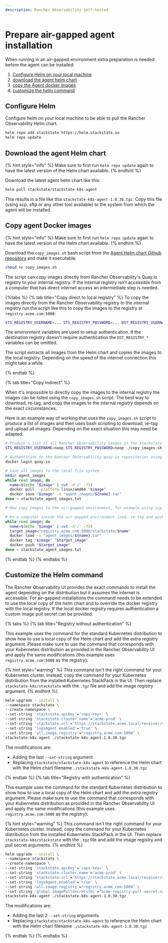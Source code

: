 ```yaml
---
description: Rancher Observability Self-hosted
---
```


# Prepare air-gapped agent installation

When running in an air-gapped environment extra preparation is needed before the agent can be installed:

1. [Configure Helm on your local machine](./agent_install.md#configure-helm)
1. [download the agent helm chart](./agent_install.md#download-the-agent-helm-chart)
1. [copy the Agent docker images](./agent_install.md#copy-agent-docker-images)
2. [customize the helm command](./agent_install.md#customize-the-helm-command)

## Configure Helm

Configure helm on your local machine to be able to pull the Rancher Observability Helm chart.

```bash
helm repo add stackstate https://helm.stackstate.io
helm repo update
```

## Download the agent Helm chart

{% hint style="info" %}
Make sure to first run `helm repo update` again to have the latest version of the Helm chart available.
{% endhint %}

Download the latest agent helm chart like this:

```bash
helm pull stackstate/stackstate-k8s-agent
```

This results in a file like this `stackstate-k8s-agent-1.0.30.tgz`. Copy this file (using scp, sftp or any other tool available) to the system from which the agent will be installed.

## Copy agent Docker images

{% hint style="info" %}
Make sure to first run `helm repo update` again to have the latest version of the Helm chart available.
{% endhint %}

Download the `copy_images.sh` bash script from the [Agent Helm chart Github repository](https://github.com/StackVista/helm-charts/tree/master/stable/stackstate-k8s-agent/installation) and make it executable:

```bash
chmod +x copy_images.sh
```

The script can copy images directly from Rancher Observability's Quay.io registry to your internal registry. If the internal registry isn't accessible from a computer that has direct internet access an intermediate step is needed.

{%tabs %}
{% tab title="Copy direct to local registry" %} 
To copy the images directly from the Rancher Observability registry to the internal registry run the script like this to copy the images to the registry at `registry.acme.com:5000`:

```bash
STS_REGISTRY_USERNAME=... STS_REGISTRY_PASSWORD=... DST_REGISTRY_USERNAME=... DST_REGISTRY_PASSWORD=...  ./copy_images.sh -d registry.acme.com:5000
```

The environment variables are used to setup authentication. If the destination registry doesn't require authentication the `DST_REGISTRY_*` variables can be omitted.

The script extracts all images from the Helm chart and copies the images to the local registry. Depending on the speed of the internet connection this might take a while.

{% endtab %}

{% tab title="Copy indirect" %} 

When it's impossible to directly copy the images to the internal registry the images can be listed using the `copy_images.sh` script. The best way to download, re-tag, and copy the images to the internal registry depends on the exact circumstances.

Here is an example way of working that uses the `copy_images.sh` script to produce a list of images and then uses bash scripting to download, re-tag and upload all images. Depending on the exact situation this may need be adapted.

```bash
# Produce a list of all Rancher Observability images in the stackstate_agent_images.txt file
STS_REGISTRY_USERNAME=noop STS_REGISTRY_PASSWORD=noop ./copy_images.sh -t -d noop | cut -d' ' -f2 > stackstate_agent_images.txt

# Authenticate to the Rancher Observability quay.io repositories using the credentials provided by Rancher Observability
docker login quay.io

# Save all images to the local file system
mkdir agent_images
while read image; do
  name=$(echo "$image" | cut -d'/' -f3)
  docker pull --platform linux/amd64 "$image"
  docker save "$image" -o "agent_images/${name}.tar"
done < stackstate_agent_images.txt

# Now copy images to the air-gapped environment, for example using scp or sftp. Also copy the stackstate_agent_images.txt file

# On a computer inside the air-gapped environment load, re-tag and push the images, this uses registry.acme.com:5000 as the internal registry
while read image; do
  name=$(echo "$image" | cut -d'/' -f3)
  target_image="registry.acme.com:5000/stackstate/$name"
  docker load -i "agent_images/${name}.tar"
  docker tag "$image" "$target_image"
  docker push "$target_image"
done < stackstate_agent_images.txt
```

{% endtab %}
{% endtabs %}

## Customize the Helm command

The Rancher Observability UI provides the exact commands to install the agent depending on the distribution but it assumes the internet is accessible. For air-gapped installations the command needs to be extended to use the local copy of the helm chart and to override the docker registry with the local registry. If the local docker registry requires authentication a custom image pull secret can be provided.

{% tabs %}
{% tab title="Registry without authentication" %}

This example uses the command for the standard Kubernetes distribution to show how to use a local copy of the Helm chart and add the extra registry argument. Please make sure to use the command that corresponds with your Kubernetes distribution as provided in the Rancher Observability UI and apply the same modifications (this example uses `registry.acme.com:5000` as the registry).

{% hint style="warning" %}
This command isn't the right command for your Kubernetes cluster. Instead, copy the command for your Kubernetes distribution from the installed Kubernetes StackPack in the UI. Then replace `stackstate-k8s/stackstate` with the `.tgz` file and add the image registry argument.
{% endhint %}

```bash
helm upgrade --install \
--namespace stackstate \
--create-namespace \
--set-string 'stackstate.apiKey'='<api-key>' \
--set-string 'stackstate.cluster.name'='acme-prod' \
--set-string 'stackstate.url'='https://stackstate.acme.local/receiver/stsAgent' \
--set-string 'logsAgent.enabled'='true' \
--set-string 'all.image.registry'="registry.acme.com:5000" \
stackstate-k8s-agent ./stackstate-k8s-agent-1.0.30.tgz
```

The modifications are:

* Adding the last `--set-string` argument
* Replacing `stackstate/stackstate-k8s-agent` to reference the Helm chart with the Helm chart filename `./stackstate-k8s-agent-1.0.30.tgz`

{% endtab %}
{% tab title="Registry with authentication" %}

This example uses the command for the standard Kubernetes distribution to show how to use a local copy of the Helm chart and add the extra registry argument. Please make sure to use the command that corresponds with your Kubernetes distribution as provided in the Rancher Observability UI and apply the same modifications (this example uses `registry.acme.com:5000` as the registry):

{% hint style="warning" %}
This command isn't the right command for your Kubernetes cluster. Instead, copy the command for your Kubernetes distribution from the installed Kubernetes StackPack in the UI. Then replace `stackstate-k8s/stackstate` with the `.tgz` file and add the image registry and pull secret arguments.
{% endhint %}

```bash
helm upgrade --install \
--namespace stackstate \
--create-namespace \
--set-string 'stackstate.apiKey'='<api-key>' \
--set-string 'stackstate.cluster.name'='acme-prod' \
--set-string 'stackstate.url'='https://stackstate.acme.local/receiver/stsAgent' \
--set-string 'logsAgent.enabled'='true' \
--set-string 'all.image.registry'="registry.acme.com:5000" \
--set-string 'global.imagePullSecrets[0]'="acme-registry-pull-secret-name" \
stackstate-k8s-agent ./stackstate-k8s-agent-1.0.30.tgz
```

The modifications are:

* Adding the last 2 `--set-string` arguments
* Replacing `stackstate/stackstate-k8s-agent` to reference the Helm chart with the Helm chart filename `./stackstate-k8s-agent-1.0.30.tgz`

{% endtab %}
{% endtabs %}
